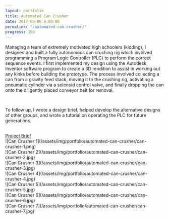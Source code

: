 ```yaml
---
layout: portfolio
title: Automated Can Crusher
date: 2017-09-06 8:00:00
permalink: "/automated-can-crusher/"
progress: 100
---
```


Managing a team of extremely motivated high schoolers (kidding), I designed and built a fully autonomous can
crushing rig which involved programming a Program Logic Controller (PLC) to perform the correct sequence events.
I first implemented my design using the Autodesk Inventor software program to create a 3D rendition to assist
in working out any kinks before building the prototype. The process involved collecting a can from a gravity
feed stack, moving it to the crushing rig, activating a pneumatic cylinder via a solenoid control valve, and
finally dropping the can onto the diligently placed conveyor belt for removal.

<br>

To follow up, I wrote a design brief, helped develop the alternative designs of other groups, and wrote
a tutorial on operating the PLC for future generations.

<br>

<a class="button" href="/assets/docs/Can-Crusher-Report.pdf">
Project Brief
</a>

<br>
![Can Crusher 1](/assets/img/portfolio/automated-can-crusher/can-crusher-1.png)
<br>
![Can Crusher 2](/assets/img/portfolio/automated-can-crusher/can-crusher-2.jpg)
<br>
![Can Crusher 3](/assets/img/portfolio/automated-can-crusher/can-crusher-3.jpg)
<br>
![Can Crusher 4](/assets/img/portfolio/automated-can-crusher/can-crusher-4.jpg)
<br>
![Can Crusher 5](/assets/img/portfolio/automated-can-crusher/can-crusher-5.jpg)
<br>
![Can Crusher 6](/assets/img/portfolio/automated-can-crusher/can-crusher-6.jpg)
<br>
![Can Crusher 7](/assets/img/portfolio/automated-can-crusher/can-crusher-7.jpg)